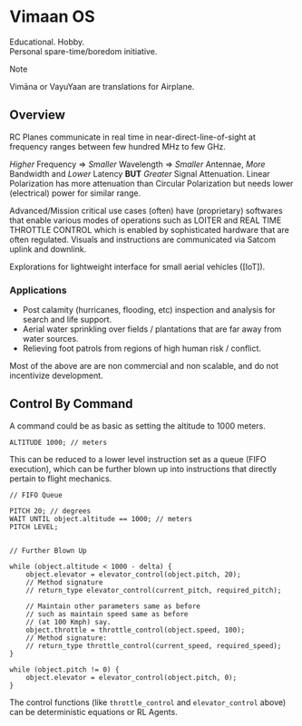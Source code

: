 # Vimaan OS
 
Educational. Hobby.  
Personal spare-time/boredom initiative.  

> [!NOTE]
> Vimāna or VayuYaan are translations for Airplane.

## Overview

RC Planes communicate in real time in near-direct-line-of-sight at frequency ranges between few hundred MHz to few GHz.  

*Higher* Frequency => *Smaller* Wavelength => *Smaller* Antennae, *More* Bandwidth and *Lower* Latency **BUT** *Greater* Signal Attenuation. Linear Polarization has more attenuation than Circular Polarization but needs lower (electrical) power for similar range.  

Advanced/Mission critical use cases (often) have (proprietary) softwares that enable various modes of operations such as LOITER and REAL TIME THROTTLE CONTROL which is enabled by sophisticated hardware that are often regulated. Visuals and instructions are communicated via Satcom uplink and downlink.

Explorations for lightweight interface for small aerial vehicles ([IoT]).  

### Applications

- Post calamity (hurricanes, flooding, etc) inspection and analysis for search and life support.
- Aerial water sprinkling over fields / plantations that are far away from water sources.
- Relieving foot patrols from regions of high human risk / conflict.

Most of the above are are non commercial and non scalable, and do not incentivize development.

## Control By Command

A command could be as basic as setting the altitude to 1000 meters.

```
ALTITUDE 1000; // meters

```

This can be reduced to a lower level instruction set as a queue (FIFO execution), which can be further blown up into instructions that directly pertain to flight mechanics.

```
// FIFO Queue

PITCH 20; // degrees
WAIT UNTIL object.altitude == 1000; // meters
PITCH LEVEL;


// Further Blown Up

while (object.altitude < 1000 - delta) {
    object.elevator = elevator_control(object.pitch, 20);
    // Method signature
    // return_type elevator_control(current_pitch, required_pitch);

    // Maintain other parameters same as before
    // such as maintain speed same as before
    // (at 100 Kmph) say.
    object.throttle = throttle_control(object.speed, 100);
    // Method signature:
    // return_type throttle_control(current_speed, required_speed);
}

while (object.pitch != 0) {
    object.elevator = elevator_control(object.pitch, 0);
}

```

The control functions (like `throttle_control` and `elevator_control` above) can be deterministic equations or RL Agents.
